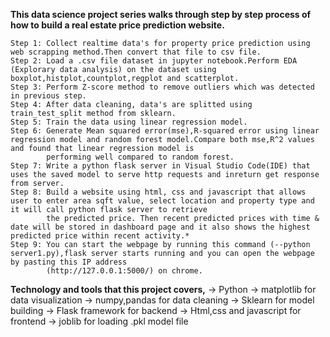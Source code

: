 ****This data science project series walks through step by step process of how to build a real estate price prediction website.****

    Step 1: Collect realtime data's for property price prediction using web scrapping method.Then convert that file to csv file. 
    Step 2: Load a .csv file dataset in jupyter notebook.Perform EDA (Explorary data analysis) on the dataset using boxplot,histplot,countplot,regplot and scatterplot.
    Step 3: Perform Z-score method to remove outliers which was detected in previous step.
    Step 4: After data cleaning, data's are splitted using train_test_split method from sklearn.
    Step 5: Train the data using linear regression model.
    Step 6: Generate Mean squared error(mse),R-squared error using linear regression model and random forest model.Compare both mse,R^2 values and found that linear regression model is 
            performing well compared to random forest.
    Step 7: Write a python flask server in Visual Studio Code(IDE) that uses the saved model to serve http requests and inreturn get response from server.
    Step 8: Build a website using html, css and javascript that allows user to enter area sqft value, select location and property type and it will call python flask server to retrieve 
            the predicted price. Then recent predicted prices with time & date will be stored in dashboard page and it also shows the highest predicted price within recent activity.*
    Step 9: You can start the webpage by running this command (--python server1.py),flask server starts running and you can open the webpage by pasting this IP address 
            (http://127.0.0.1:5000/) on chrome.
            
****Technology and tools that this project covers,****
         -> Python
         -> matplotlib for data visualization
         -> numpy,pandas for data cleaning
         -> Sklearn for model building
         -> Flask framework for backend 
         -> Html,css and javascript for frontend
         -> joblib for loading .pkl model file
     
        
        
